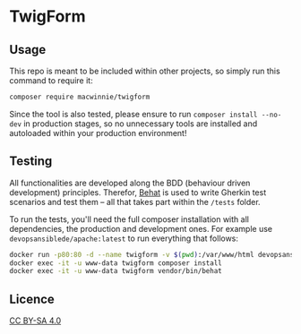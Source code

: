 # TwigForm

## Usage

This repo is meant to be included within other projects, so simply run this command to require it:

```sh
composer require macwinnie/twigform
```

Since the tool is also tested, please ensure to run `composer install --no-dev` in production stages, so no unnecessary tools are installed and autoloaded within your production environment!

## Testing

All functionalities are developed along the BDD (behaviour driven development) principles. Therefor, [Behat](https://docs.behat.org) is used to write Gherkin test scenarios and test them – all that takes part within the `/tests` folder.

To run the tests, you'll need the full composer installation with all dependencies, the production and development ones. For example use `devopsansiblede/apache:latest` to run everything that follows:

```sh
docker run -p80:80 -d --name twigform -v $(pwd):/var/www/html devopsansiblede/apache
docker exec -it -u www-data twigform composer install
docker exec -it -u www-data twigform vendor/bin/behat
```

## Licence

[CC BY-SA 4.0](https://creativecommons.org/licenses/by-sa/4.0/deed.en)

